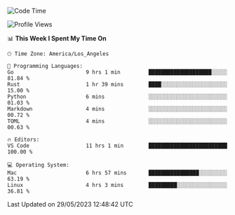 <!--START_SECTION:waka-->
![Code Time](http://img.shields.io/badge/Code%20Time-379%20hrs%2043%20mins-blue)

![Profile Views](http://img.shields.io/badge/Profile%20Views-0-blue)

📊 **This Week I Spent My Time On** 

```text
🕑︎ Time Zone: America/Los_Angeles

💬 Programming Languages: 
Go                       9 hrs 1 min         ████████████████████░░░░░   81.84 % 
Rust                     1 hr 39 mins        ████░░░░░░░░░░░░░░░░░░░░░   15.00 % 
Python                   6 mins              ░░░░░░░░░░░░░░░░░░░░░░░░░   01.03 % 
Markdown                 4 mins              ░░░░░░░░░░░░░░░░░░░░░░░░░   00.72 % 
TOML                     4 mins              ░░░░░░░░░░░░░░░░░░░░░░░░░   00.63 % 

🔥 Editors: 
VS Code                  11 hrs 1 min        █████████████████████████   100.00 % 

💻 Operating System: 
Mac                      6 hrs 57 mins       ████████████████░░░░░░░░░   63.19 % 
Linux                    4 hrs 3 mins        █████████░░░░░░░░░░░░░░░░   36.81 % 
```


 Last Updated on 29/05/2023 12:48:42 UTC
<!--END_SECTION:waka-->
